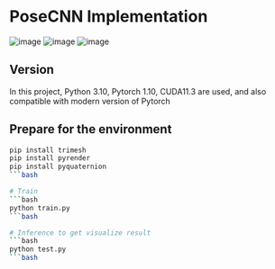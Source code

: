 # PoseCNN Implementation
![image](https://github.com/tungyen/Pytorch_deepLearning/blob/master/PoseCNN/res1.png)
![image](https://github.com/tungyen/Pytorch_deepLearning/blob/master/PoseCNN/res2.png)
![image](https://github.com/tungyen/Pytorch_deepLearning/blob/master/PoseCNN/res3.png)

## Version
In this project, Python 3.10, Pytorch 1.10, CUDA11.3 are used, and also compatible with modern version of Pytorch

## Prepare for the environment
```bash
pip install trimesh
pip install pyrender
pip install pyquaternion
```bash

# Train
```bash
python train.py
```bash

# Inference to get visualize result
```bash
python test.py
```bash
